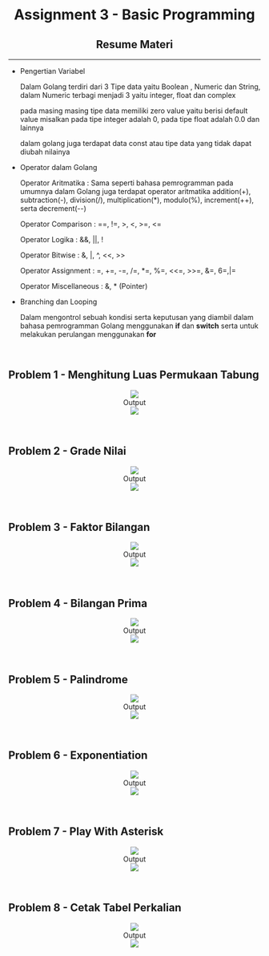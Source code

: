 <h1 align="center">Assignment 3 - Basic Programming</h1>
<h2 align="center">Resume Materi</h2>
<hr>

<ul>
    <li>Pengertian Variabel</li>
        <p> Dalam Golang terdiri dari 3 Tipe data yaitu Boolean , Numeric dan String, dalam Numeric terbagi menjadi 3 yaitu integer, float dan complex</p>
        <p>pada masing masing tipe data memiliki zero value yaitu berisi default value misalkan pada tipe integer adalah 0, pada tipe float adalah 0.0 dan lainnya</p>
        <p>dalam golang juga terdapat data const atau tipe data yang tidak dapat diubah nilainya</p>
    <li>Operator dalam Golang</li>
        <p>Operator Aritmatika : Sama seperti bahasa pemrogramman pada umumnya dalam Golang juga terdapat operator aritmatika addition(+), subtraction(-), division(/), multiplication(*), modulo(%), increment(++), serta decrement(--)</p>
        <p>Operator Comparison : ==, !=, >, <, >=, <=</p>
        <p>Operator Logika : &&, ||, !</p>
        <p>Operator Bitwise : &, |, ^, <<, >></p>
        <p>Operator Assignment : =, +=, -=, /=, *=, %=, <<=, >>=, &=, 6=,|=</p>
        <p>Operator Miscellaneous : &, * (Pointer)</p>
    <li>Branching dan Looping</li>
        <p>Dalam mengontrol sebuah kondisi serta keputusan yang diambil dalam bahasa pemrogramman Golang menggunakan <b>if</b> dan <b>switch</b> serta untuk melakukan perulangan menggunakan <b>for</b></p>
</ul>
<br>

<h2>Problem 1 - Menghitung Luas Permukaan Tabung</h2>
<p align="center">
    <img src="screenshots/problem1_code.png">
    <br>
    Output
    <br>
    <img src="screenshots/problem1_output.png">
</p>
<br>
<h2>Problem 2 - Grade Nilai</h2>
<p align="center">
    <img src="screenshots/problem2_code.png">
    <br>
    Output
    <br>
    <img src="screenshots/problem2_output.png">
</p>
<br>
<h2>Problem 3 - Faktor Bilangan</h2>
<p align="center">
    <img src="screenshots/problem3_code.png">
    <br>
    Output
    <br>
    <img src="screenshots/problem3_output.png">
</p>
<br>
<h2>Problem 4 - Bilangan Prima</h2>
<p align="center">
    <img src="screenshots/problem4_code.png">
    <br>
    Output
    <br>
    <img src="screenshots/problem4_output.png">
</p>
<br>
<h2>Problem 5 - Palindrome</h2>
<p align="center">
    <img src="screenshots/problem5_code.png">
    <br>
    Output
    <br>
    <img src="screenshots/problem5_output.png">
</p>
<br>
<h2>Problem 6 - Exponentiation</h2>
<p align="center">
    <img src="screenshots/problem6_code.png">
    <br>
    Output
    <br>
    <img src="screenshots/problem6_output.png">
</p>
<br>
<h2>Problem 7 - Play With Asterisk</h2>
<p align="center">
    <img src="screenshots/problem7_code.png">
    <br>
    Output
    <br>
    <img src="screenshots/problem7_output.png">
</p>
<br>
<h2>Problem 8 - Cetak Tabel Perkalian</h2>
<p align="center">
    <img src="screenshots/problem8_code.png">
    <br>
    Output
    <br>
    <img src="screenshots/problem8_output.png">
</p>
